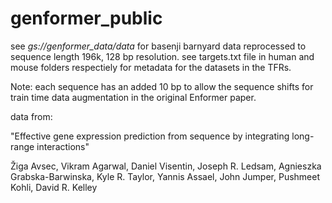 # genformer_public

see *gs://genformer_data/data* for basenji barnyard data reprocessed to sequence length 196k, 128 bp resolution. see targets.txt file in human and mouse folders respectiely for metadata for the datasets in the TFRs.

Note: each sequence has an added 10 bp to allow the sequence shifts for train time data augmentation in the original Enformer paper. 

data from:

"Effective gene expression prediction from sequence by integrating long-range interactions"

Žiga Avsec, Vikram Agarwal, Daniel Visentin, Joseph R. Ledsam, Agnieszka Grabska-Barwinska, Kyle R. Taylor, Yannis Assael, John Jumper, Pushmeet Kohli, David R. Kelley

